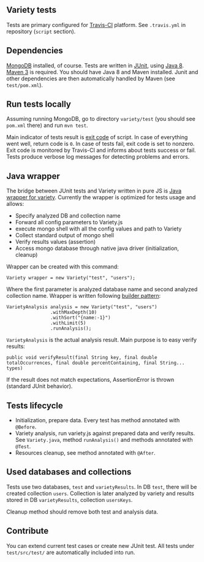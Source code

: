 ## Variety tests
Tests are primary configured for [Travis-CI](https://travis-ci.org/variety/variety) platform. See `.travis.yml` in repository (`script` section).

## Dependencies
[MongoDB](http://www.mongodb.org) installed, of course. Tests are written in [JUnit](http://junit.org/), using [Java 8](http://http://docs.oracle.com/javase/8/). [Maven 3](https://maven.apache.org/) is required.
You should have Java 8 and Maven installed. Junit and other dependencies are then automatically handled by Maven (see `test/pom.xml`).

## Run tests locally

Assuming running MongoDB, go to directory `variety/test` (you should see `pom.xml` there) and run `mvn test`.

Main indicator of tests result is [exit code](http://tldp.org/LDP/abs/html/exit-status.html) of script.
In case of everything went well, return code is `0`. In case of tests fail, exit code is set to nonzero. Exit code is monitored by Travis-CI and informs about tests success or fail.
Tests produce verbose log messages for detecting problems and errors.

## Java wrapper
The bridge between JUnit tests and Variety written in pure JS is [Java wrapper for variety](https://github.com/variety/variety/blob/master/test/src/main/java/com/github/variety/Variety.java).
Currently the wrapper is optimized for tests usage and allows:

- Specify analyzed DB and collection name
- Forward all config parameters to Variety.js
- execute mongo shell with all the config values and path to Variety
- Collect standard output of mongo shell
- Verify results values (assertion)
- Access mongo database through native java driver (initialization, cleanup)

Wrapper can be created with this command:

```
Variety wrapper = new Variety("test", "users");
```

Where the first parameter is analyzed database name and second analyzed collection name. Wrapper is written following
[builder pattern](https://en.wikipedia.org/wiki/Builder_pattern):

```
VarietyAnalysis analysis = new Variety("test", "users")
                .withMaxDepth(10)
                .withSort("{name:-1}")
                .withLimit(5)
                .runAnalysis();
```

```VarietyAnalysis``` is the actual analysis result. Main purpose is to easy verify results:

```
public void verifyResult(final String key, final double totalOccurrences, final double percentContaining, final String... types)
```
If the result does not match expectations, AssertionError is thrown (standard JUnit behavior).


## Tests lifecycle
 - Initialization, prepare data. Every test has method annotated with `@Before`.
 - Variety analysis, run variety.js against prepared data and verify results. See `Variety.java`, method `runAnalysis()` and methods annotated with `@Test`.
 - Resources cleanup, see method annotated with `@After`.

## Used databases and collections
Tests use two databases, `test` and `varietyResults`. In DB `test`, there will be created collection `users`.
Collection is later analyzed by variety and results stored in DB `varietyResults`, collection `usersKeys`.

Cleanup method should remove both test and analysis data.

## Contribute
You can extend current test cases or create new JUnit test. All tests under `test/src/test/` are automatically included into run.